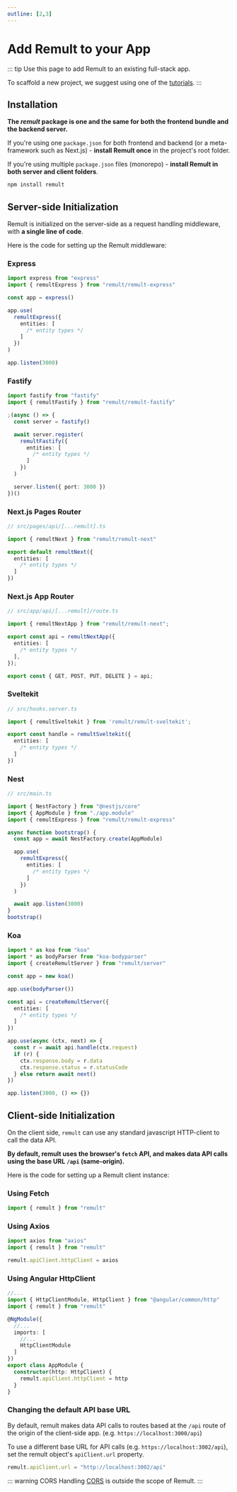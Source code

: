 ```yaml
---
outline: [2,3]
---
```


# Add Remult to your App

::: tip Use this page to add Remult to an existing full-stack app.

To scaffold a new project, we suggest using one of the [tutorials](../docs/#learn-by-doing).
:::

## Installation

**The _remult_ package is one and the same for both the frontend bundle and the backend server.**

If you're using one `package.json` for both frontend and backend (or a meta-framework such as Next.js) - **install Remult once** in the project's root folder.

If you're using multiple `package.json` files (monorepo) - **install Remult in both server and client folders**.

```sh
npm install remult
```

## Server-side Initialization

Remult is initialized on the server-side as a request handling middleware, with **a single line of code**.

Here is the code for setting up the Remult middleware:

### Express

```ts
import express from "express"
import { remultExpress } from "remult/remult-express"

const app = express()

app.use(
  remultExpress({
    entities: [
      /* entity types */
    ]
  })
)

app.listen(3000)
```

### Fastify

```ts
import fastify from "fastify"
import { remultFastify } from "remult/remult-fastify"

;(async () => {
  const server = fastify()

  await server.register(
    remultFastify({
      entities: [
        /* entity types */
      ]
    })
  )

  server.listen({ port: 3000 })
})()
```

### Next.js Pages Router

```ts
// src/pages/api/[...remult].ts

import { remultNext } from "remult/remult-next"

export default remultNext({
  entities: [
    /* entity types */
  ]
})
```

### Next.js App Router
```ts
// src/app/api/[...remult]/route.ts

import { remultNextApp } from "remult/remult-next";

export const api = remultNextApp({
  entities: [
    /* entity types */
  ],
});

export const { GET, POST, PUT, DELETE } = api;

```

### Sveltekit

```ts
// src/hooks.server.ts

import { remultSveltekit } from 'remult/remult-sveltekit';

export const handle = remultSveltekit({
  entities: [
    /* entity types */
  ]
})
```

### Nest

```ts
// src/main.ts

import { NestFactory } from "@nestjs/core"
import { AppModule } from "./app.module"
import { remultExpress } from "remult/remult-express"

async function bootstrap() {
  const app = await NestFactory.create(AppModule)

  app.use(
    remultExpress({
      entities: [
        /* entity types */
      ]
    })
  )

  await app.listen(3000)
}
bootstrap()
```

### Koa

```ts
import * as koa from "koa"
import * as bodyParser from "koa-bodyparser"
import { createRemultServer } from "remult/server"

const app = new koa()

app.use(bodyParser())

const api = createRemultServer({
  entities: [
    /* entity types */
  ]
})

app.use(async (ctx, next) => {
  const r = await api.handle(ctx.request)
  if (r) {
    ctx.response.body = r.data
    ctx.response.status = r.statusCode
  } else return await next()
})

app.listen(3000, () => {})
```

## Client-side Initialization

On the client side, `remult` can use any standard javascript HTTP-client to call the data API.

**By default, remult uses the browser's `fetch` API, and makes data API calls using the base URL `/api` (same-origin).**

Here is the code for setting up a Remult client instance:

### Using Fetch

```ts
import { remult } from "remult"
```

### Using Axios

```ts
import axios from "axios"
import { remult } from "remult"

remult.apiClient.httpClient = axios
```

### Using Angular HttpClient

```ts
//...
import { HttpClientModule, HttpClient } from "@angular/common/http"
import { remult } from "remult"

@NgModule({
  //...
  imports: [
    //...
    HttpClientModule
  ]
})
export class AppModule {
  constructor(http: HttpClient) {
    remult.apiClient.httpClient = http
  }
}
```

### Changing the default API base URL

By default, remult makes data API calls to routes based at the `/api` route of the origin of the client-side app. (e.g. `https://localhost:3000/api`)

To use a different base URL for API calls (e.g. `https://localhost:3002/api`), set the remult object's `apiClient.url` property.

```ts
remult.apiClient.url = "http://localhost:3002/api"
```

::: warning CORS
Handling [CORS](https://developer.mozilla.org/en-US/docs/Web/HTTP/CORS) is outside the scope of Remult.
:::
